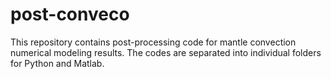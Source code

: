 # post-conveco
This repository contains post-processing code for mantle convection numerical modeling results. The codes are separated into individual folders for Python and Matlab.
